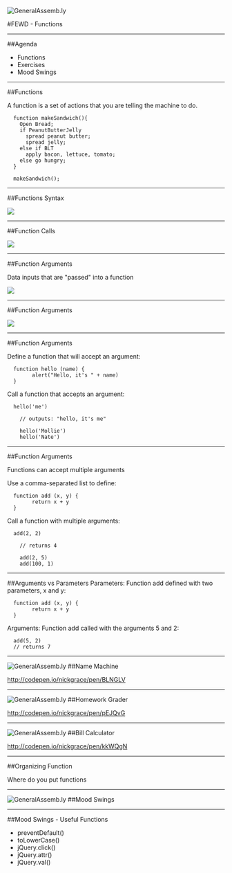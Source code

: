 ![GeneralAssemb.ly](../../img/icons/FEWD_Logo.png)

#FEWD - Functions

---

##Agenda

*	Functions
*	Exercises
*	Mood Swings

---

##Functions

A function is a set of actions that you are telling the machine to do.

```
  function makeSandwich(){
    Open Bread;
    if PeanutButterJelly
      spread peanut butter;
      spread jelly;
    else if BLT
      apply bacon, lettuce, tomato;
    else go hungry;
  }

  makeSandwich();
```

---

##Functions Syntax

![](../../img/unit_2/functions_syntax.png)

---

##Function Calls

![](../../img/unit_2/function_calls.png)

---

##Function Arguments

Data inputs that are "passed" into a function

![](../../img/unit_2/argument_syntax.png)

---

##Function Arguments

![](../../img/unit_2/function_call_argument.png)


---

##Function Arguments

Define a function that will accept an argument:
```
  function hello (name) {
  		alert("Hello, it's " + name)
  }
```
Call a function that accepts an argument:
```
  hello('me')

	// outputs: "hello, it's me"

	hello('Mollie')
	hello('Nate')
```

---

##Function Arguments

Functions can accept multiple arguments

Use a comma-separated list to define:
```
  function add (x, y) {
  		return x + y
  }
```
Call a function with multiple arguments:
```
  add(2, 2)

	// returns 4

	add(2, 5)
	add(100, 1)
```
---

##Arguments vs Parameters
Parameters:
Function add defined with two parameters, x and y:
```
  function add (x, y) {
  		return x + y
  }
```

Arguments:
Function add called with the arguments 5 and 2:
```
  add(5, 2)
  // returns 7
```

---

![GeneralAssemb.ly](../../img/icons/code_along.png)
##Name Machine

http://codepen.io/nickgrace/pen/BLNGLV

---

![GeneralAssemb.ly](../../img/icons/code_along.png)
##Homework Grader

http://codepen.io/nickgrace/pen/pEJQvG

---

![GeneralAssemb.ly](../../img/icons/exercise_icon_md.png)
##Bill Calculator

http://codepen.io/nickgrace/pen/kkWQgN

---

##Organizing Function

Where do you put functions

---

![GeneralAssemb.ly](../../img/icons/exercise_icon_md.png)
##Mood Swings

---

##Mood Swings - Useful Functions

* preventDefault()
* toLowerCase()
* jQuery.click()
* jQuery.attr()
* jQuery.val()
